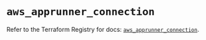# `aws_apprunner_connection`

Refer to the Terraform Registry for docs: [`aws_apprunner_connection`](https://registry.terraform.io/providers/hashicorp/aws/5.76.0/docs/resources/apprunner_connection).
